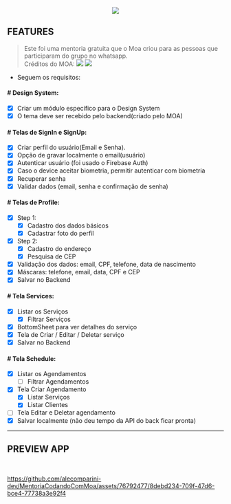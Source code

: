 <h3 align="center">
  <br>
  <img src="https://github.com/alecomparini-dev/MentoriaCodandoComMoa/assets/76792477/2de45eaf-a717-4f94-9793-a17c704357dd" >
  <br>
</h3>

## FEATURES
> Este foi uma mentoria gratuita que o Moa criou para as pessoas que participaram do grupo no whatsapp. <br>
> Créditos do MOA: [![](https://img.shields.io/badge/YouTube-FF0000?style=for-the-badge&logo=youtube&logoColor=white)](https://www.youtube.com/@CodandoComMoa) [![](https://img.shields.io/badge/Instagram-E4405F?style=for-the-badge&logo=instagram&logoColor=white)](https://www.instagram.com/codandocommoa) <br>

- Seguem os requisitos:
  
#### # Design System:
- [x] Criar um módulo específico para o Design System
- [x] O tema deve ser recebido pelo backend(criado pelo MOA)

#### # Telas de SignIn e SignUp:
- [x] Criar perfil do usuário(Email e Senha).
- [x] Opção de gravar localmente o email(usuário)
- [x] Autenticar usuário (foi usado o Firebase Auth)
- [x] Caso o device aceitar biometria, permitir autenticar com biometria
- [x] Recuperar senha
- [x] Validar dados (email, senha e confirmação de senha)

#### # Telas de Profile:
- [x] Step 1:
  - [x] Cadastro dos dados básicos
  - [x] Cadastrar foto do perfil
- [x] Step 2:
  - [x] Cadastro do endereço
  - [x] Pesquisa de CEP
- [x] Validação dos dados: email, CPF, telefone, data de nascimento
- [x] Máscaras: telefone, email, data, CPF e CEP
- [x] Salvar no Backend

#### # Tela Services:
- [x] Listar os Serviços
  - [x] Filtrar Serviços
- [x] BottomSheet para ver detalhes do serviço
- [x] Tela de Criar / Editar / Deletar serviço
- [x] Salvar no Backend

#### # Tela Schedule:
- [x] Listar os Agendamentos
  - [ ] Filtrar Agendamentos
- [x] Tela Criar Agendamento
  - [x] Listar Serviços
  - [x] Listar Clientes
- [ ] Tela Editar e Deletar agendamento
- [x] Salvar localmente (não deu tempo da API do back ficar pronta)

---
## PREVIEW APP

<br>

https://github.com/alecomparini-dev/MentoriaCodandoComMoa/assets/76792477/8debd234-709f-47d6-bce4-77738a3e92f4

<br>

